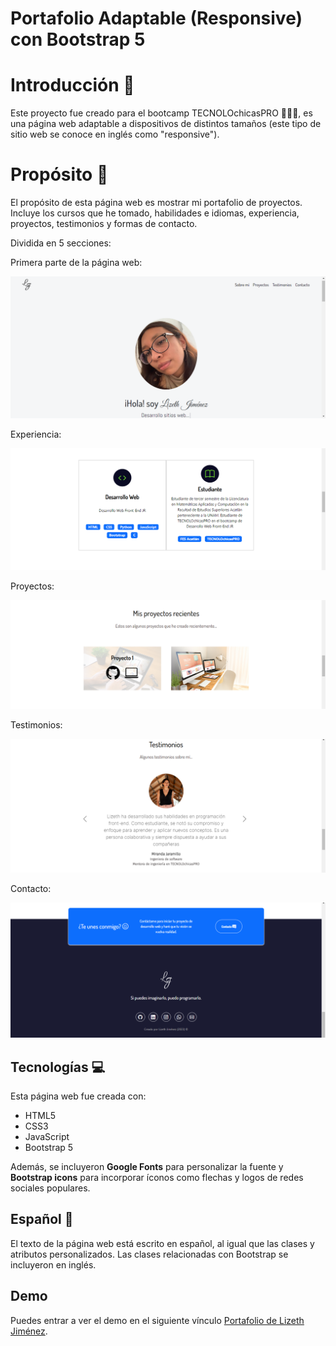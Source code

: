 # Portafolio Adaptable (Responsive) con Bootstrap 5
# Introducción 📖
Este proyecto fue creado para el bootcamp TECNOLOchicasPRO 👩🏽‍💻, es una página web adaptable a dispositivos de distintos tamaños (este tipo de sitio web se conoce en inglés como "responsive"). 
# Propósito 📝
El propósito de esta página web es mostrar mi portafolio de proyectos. Incluye los cursos que he tomado, habilidades e idiomas, experiencia, proyectos, testimonios y formas de contacto. 

Dividida en 5 secciones:

Primera parte de la página web:

![Primera parte de la página web](imagenes/Primera-parte.png)

Experiencia:

![Experiencia](imagenes/Experiencia.png)

Proyectos:

![Proyectos](imagenes/Proyectos.png)

Testimonios:

![Testimonios](imagenes/Testimonios.png)

Contacto:

![Contacto](imagenes/Contactos.png)

## Tecnologías 💻

Esta página web fue creada con:

* HTML5
* CSS3
* JavaScript 
* Bootstrap 5

Además, se incluyeron **Google Fonts** para personalizar la fuente y **Bootstrap icons** para incorporar íconos como flechas y logos de redes sociales populares. 

## Español 💬

El texto de la página web está escrito en español, al igual que las clases y atributos personalizados. Las clases relacionadas con Bootstrap se incluyeron en inglés.

## Demo
Puedes entrar a ver el demo en el siguiente vínculo [Portafolio de Lizeth Jiménez]([https://pages.github.com/](https://portafolio-lizeth-jimenez.netlify.app/)https://portafolio-lizeth-jimenez.netlify.app/).




